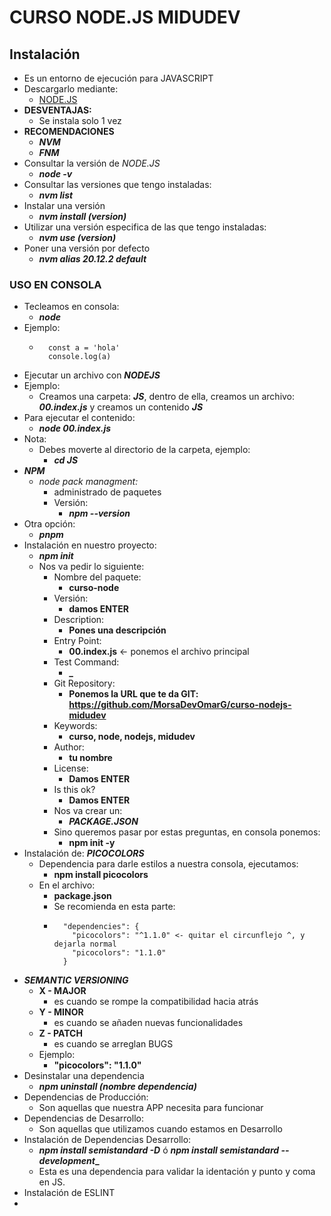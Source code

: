 # CURSO NODE.JS MIDUDEV

## Instalación

- Es un entorno de ejecución para JAVASCRIPT
- Descargarlo mediante:
  - [NODE.JS](https://nodejs.org/en/download/prebuilt-installer)
- **DESVENTAJAS:**
    - Se instala solo 1 vez
- **RECOMENDACIONES**
  - **_NVM_**
  -  **_FNM_**
- Consultar la versión de _NODE.JS_
  - **_node -v_**
- Consultar las versiones que tengo instaladas:
  - **_nvm list_**
- Instalar una versión
  - **_nvm install (version)_**
- Utilizar una versión especifica de las que tengo instaladas:
  - **_nvm use (version)_**
- Poner una versión por defecto
  - **_nvm alias 20.12.2 default_**

### USO EN CONSOLA

- Tecleamos en consola:
  - **_node_**
- Ejemplo:
    - ```        
        const a = 'hola'
        console.log(a)
        ```
- Ejecutar un archivo con **_NODEJS_**
- Ejemplo:
  - Creamos una carpeta: **_JS_**, dentro de ella, creamos un archivo: **_00.index.js_** y creamos un contenido **_JS_**
- Para ejecutar el contenido:
  - **_node 00.index.js_**
- Nota:
  - Debes moverte al directorio de la carpeta, ejemplo:
    - **_cd JS_**
- **_NPM_**
  - _node pack managment:_
    - administrado de paquetes
    - Versión:
      - **_npm --version_**
- Otra opción:
  - **_pnpm_**
- Instalación en nuestro proyecto:
  - **_npm init_**
  - Nos va pedir lo siguiente:
    - Nombre del paquete: 
      - **curso-node**
    - Versión:
      - **damos ENTER**
    - Description:
      - **Pones una descripción**
    - Entry Point:
      - **00.index.js** <- ponemos el archivo principal
    - Test Command:
      - **_**
    - Git Repository:
      - **Ponemos la URL que te da GIT: https://github.com/MorsaDevOmarG/curso-nodejs-midudev**
    - Keywords:
      - **curso, node, nodejs, midudev**
    - Author:
      - **tu nombre**
    - License:
      - **Damos ENTER**
    - Is this ok?
      - **Damos ENTER**
    - Nos va crear un: 
      - **_PACKAGE.JSON_**
    - Sino queremos pasar por estas preguntas, en consola ponemos:
      - **npm init -y**
- Instalación de: **_PICOCOLORS_**
  - Dependencia para darle estilos a nuestra consola, ejecutamos:
    - **npm install picocolors**
  - En el archivo:
    - **package.json**
    - Se recomienda en esta parte:
    - ```
        "dependencies": {
          "picocolors": "^1.1.0" <- quitar el circunflejo ^, y dejarla normal
          "picocolors": "1.1.0"
        } 
      ```
- **_SEMANTIC VERSIONING_**
  - **X - MAJOR**
    - es cuando se rompe la compatibilidad hacia atrás
  - **Y - MINOR**
    - es cuando se añaden nuevas funcionalidades
  - **Z - PATCH**
    - es cuando se arreglan BUGS
  - Ejemplo:
    - **"picocolors": "1.1.0"**
- Desinstalar una dependencia
  - **_npm uninstall (nombre dependencia)_**
- Dependencias de Producción:
  - Son aquellas que nuestra APP necesita para funcionar
- Dependencias de Desarrollo:
  - Son aquellas que utilizamos cuando estamos en Desarrollo
- Instalación de Dependencias Desarrollo:
  - **_npm install semistandard -D_** ó **_npm install semistandard --development__**
  - Esta es una dependencia para validar la identación y punto y coma en JS.
- Instalación de ESLINT
- 